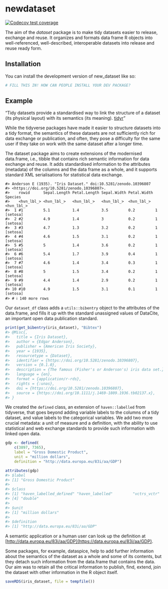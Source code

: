 
<!-- README.md is generated from README.Rmd. Please edit that file -->

# newdataset

<!-- badges: start -->

[![Codecov test
coverage](https://codecov.io/gh/antaldaniel/dataset/graph/badge.svg)](https://app.codecov.io/gh/antaldaniel/dataset)
<!-- badges: end -->

The aim of the *dataset* package is to make tidy datasets easier to
release, exchange and reuse. It organizes and formats data frame R
objects into well-referenced, well-described, interoperable datasets
into release and reuse ready form.

## Installation

You can install the development version of new_dataset like so:

``` r
# FILL THIS IN! HOW CAN PEOPLE INSTALL YOUR DEV PACKAGE?
```

## Example

“Tidy datasets provide a standardised way to link the structure of a
dataset (its physical layout) with its semantics (its meaning).
[tidyr](https://cran.r-project.org/web/packages/tidyr/vignettes/tidy-data.html)”

While the tidyverse packages have made it easier to structure datasets
into a tidy format, the semantics of these datasets are not sufficiently
rich for data exchange or publication, and often, they pose a difficulty
for the same user if they take on work with the same dataset after a
longer time.

The dataset package aims to create extensions of the modernised
data.frame, i.e., tibble that contains rich semantic information for
data exchange and reuse. It adds standardised information to the
attributes (metadata) of the columns and the data frame as a whole, and
it supports standard XML serialisations for statistical data exchange.

    #> Anderson E (1935). "Iris Dataset." doi:10.5281/zenodo.10396807
    #> <https://doi.org/10.5281/zenodo.10396807>.
    #>    rowid      Sepal.Length Petal.Length Sepal.Width Petal.Width Species   
    #>    <hvn_lbl_> <hvn_lbl_>   <hvn_lbl_>   <hvn_lbl_>  <hvn_lbl_>  <hvn_lbl_>
    #>  1 #1         5.1          1.4          3.5         0.2         1 [setosa]
    #>  2 #2         4.9          1.4          3           0.2         1 [setosa]
    #>  3 #3         4.7          1.3          3.2         0.2         1 [setosa]
    #>  4 #4         4.6          1.5          3.1         0.2         1 [setosa]
    #>  5 #5         5            1.4          3.6         0.2         1 [setosa]
    #>  6 #6         5.4          1.7          3.9         0.4         1 [setosa]
    #>  7 #7         4.6          1.4          3.4         0.3         1 [setosa]
    #>  8 #8         5            1.5          3.4         0.2         1 [setosa]
    #>  9 #9         4.4          1.4          2.9         0.2         1 [setosa]
    #> 10 #10        4.9          1.5          3.1         0.1         1 [setosa]
    #> # ℹ 140 more rows

Our `dataset_df` class adds a `utils::bibentry` object to the attributes
of the data.frame, and fills it up with the standard unassigned values
of DataCite, an important open data publication standard.

``` r
print(get_bibentry(iris_dataset), "Bibtex")
#> @Misc{,
#>   title = {Iris Dataset},
#>   author = {Edgar Anderson},
#>   publisher = {American Iris Society},
#>   year = {1935},
#>   resourcetype = {Dataset},
#>   identifier = {https://doi.org/10.5281/zenodo.10396807},
#>   version = {0.1.0},
#>   description = {The famous (Fisher's or Anderson's) iris data set.},
#>   language = {en},
#>   format = {application/r-rds},
#>   rights = {:unas},
#>   doi = {https://doi.org/10.5281/zenodo.10396807},
#>   source = {https://doi.org/10.1111/j.1469-1809.1936.tb02137.x},
#> }
```

We created the `defined` class, an extension of `haven::labelled` from
tidyverse, that goes beyond adding variable labels to the columns of a
tidy dataset, and value labels to the categorical variables. We add two
more crucial metadata: a unit of measure and a definition, with the
ability to use statistical and web exchange standards to provide such
information with linked open data.

``` r
gdp <- defined(
    c(3897, 7365), 
    label = "Gross Domestic Product", 
    unit = "million dollars", 
    definition = "http://data.europa.eu/83i/aa/GDP")

attributes(gdp)
#> $label
#> [1] "Gross Domestic Product"
#> 
#> $class
#> [1] "haven_labelled_defined" "haven_labelled"         "vctrs_vctr"            
#> [4] "double"                
#> 
#> $unit
#> [1] "million dollars"
#> 
#> $definition
#> [1] "http://data.europa.eu/83i/aa/GDP"
```

A semantic application or a human user can look up the definition at
[http://data.europa.eu/83i/aa/GDP](https://data.europa.eu/83i/aa/GDP).

Some packages, for example, dataspice, help to add further information
about the semantics of the dataset as a whole and some of its contents,
but they detach such information from the data.frame that contains the
data. Our aim was to retain all the critical information to publish,
find, extend, join the dataset with other information in the R object
itself.

``` r
saveRDS(iris_dataset, file = tempfile())
```
